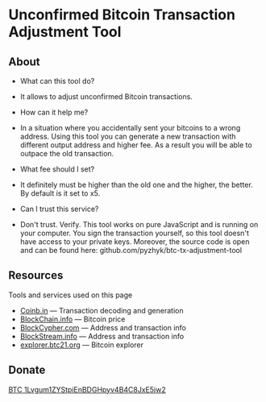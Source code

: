 # Unconfirmed Bitcoin Transaction Adjustment Tool

## About
- What can this tool do?

 * It allows to adjust unconfirmed Bitcoin transactions.

- How can it help me?
 * In a situation where you accidentally sent your bitcoins to a wrong address. Using this tool you can generate a new transaction with different output address and higher fee. As a result you will be able to outpace the old transaction.

- What fee should I set?
 * It definitely must be higher than the old one and the higher, the better. By default is it set to x5.

- Can I trust this service?
 * Don't trust. Verify. This tool works on pure JavaScript and is running on your computer. You sign the transaction yourself, so this tool doesn't have access to your private keys. Moreover, the source code is open and can be found here: github.com/pyzhyk/btc-tx-adjustment-tool

## Resources
Tools and services used on this page

- [Coinb.in](https://coinb.in) — Transaction decoding and generation
- [BlockChain.info](https://blockchain.info) — Bitcoin price
- [BlockCypher.com](https://blockcypher.com) — Address and transaction info
- [BlockStream.info](https://blockstream.info) — Address and transaction info
- [explorer.btc21.org](https://explorer.btc21.org) — Bitcoin explorer

## Donate
[BTC 1Lvgum1ZYStpiEnBDGHpyv4B4C8JxE5jw2](bitcoin:1Lvgum1ZYStpiEnBDGHpyv4B4C8JxE5jw2)
